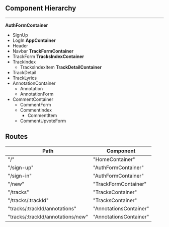 ## Component Hierarchy
---

**AuthFormContainer**
  * SignUp
  * LogIn
**AppContainer**
  * Header
  * Navbar
**TrackFormContainer**
  * TrackForm
**TracksIndexContainer**
  * TrackIndex
    * TracksIndexItem
**TrackDetailContainer**
  * TrackDetail
  * TrackLyrics
  * AnnotationContainer
    * Annotation
    * AnnotationForm
  * CommentContainer
    * CommentForm
    * CommentIndex
      * CommentItem
    * CommentUpvoteForm

## Routes
| Path                              | Component                  |
| --------------------------------- |----------------------------|
| "/"                               | "HomeContainer"            |
| "/sign-up"                        | "AuthFormContainer"        |
| "/sign-in"                        | "AuthFormContainer"        |
| "/new"                            | "TrackFormContainer"
| "/tracks"                         | "TracksContainer"          |
| "/tracks/:trackId"                | "TracksContainer"          |
| "tracks/:trackId/annotations"     | "AnnotationsContainer"     |
| "tracks/:trackId/annotations/new" | "AnnotationsContainer"     |
